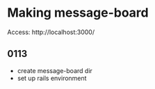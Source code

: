 # Making message-board
Access: http://localhost:3000/

## 0113
* create message-board dir
* set up rails environment
